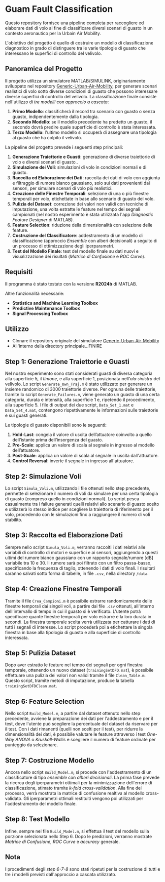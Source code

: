 # Guam Fault Classification
Questo repository fornisce una pipeline completa per raccogliere ed elaborare dati di volo al fine di classificare diversi scenari di guasto in un contesto aeronautico per la Urbain Air Mobility.

L'obiettivo del progetto è quello di costruire un modello di classificazione diagnostico in grado di distinguere tra le varie tipologie di guasto che interessano le superfici di controllo del velivolo.

## Panoramica del Progetto
Il progetto utilizza un simulatore MATLAB/SIMULINK, originariamente sviluppato nel repository [Generic-Urban-Air-Mobility](https://github.com/nasa/Generic-Urban-Air-Mobility-GUAM), per generare scenari realistici di volo sotto diverse condizioni di guasto che possono interessare diverse superfici di controllo del velivolo. La classificazione finale consiste nell'utilizzo di *tre modelli* con *approccio a cascata*:
1. **Primo Modello**: classificherà il record tra scenario con guasto o senza guasto, indipendentemente dalla tipologia.
2. **Secondo Modello**: se il modello precedente ha predetto un guasto, il secondo dovrà predire quale superficie di controllo è stata interessata.
3. **Terzo Modello**: l'ultimo modello si occuperà di assegnare una tipologia al guasto che ha colpito il velivolo.

La pipeline del progetto prevede i seguenti step principali:

1. **Generazione Traiettorie e Guasti**: generazione di diverse traiettorie di volo e diversi scenari di guasto..
2. **Simulazione dei Voli**: simulazioni di volo in condizioni normali e di guasto.
3. **Raccolta ed Elaborazione dei Dati**: raccolta dei dati di volo con aggiunta e filtraggio di rumore bianco gaussiano, solo sui dati provenienti dai sensori, per simulare scenari di volo più realistici.
4. **Creazione delle Finestre Temporali**: selezione di una o più finestre temporali per volo, etichettate in base allo scenario di guasto del volo.
5. **Pulizia del Dataset**: correzione dei valori non validi con tecniche di imputazione, una volta estratte le feature nel tempo dei segnali campionati (nel nostro esperimento è stata utilizzata l'app *Diagnostic Feature Designer* di MATLAB).
6. **Feature Selection**: riduzione della dimensionalità con selezione delle feature.
7. **Costruzione del Classificatore**: addestramento di un modello di classificazione (approccio *Ensemble* con alberi decisionali) a seguito di un processo di ottimizzazione degli iperparametri.
8. **Test del Modello Finale**: test del modello finale su dati nuovi e visualizzazione dei risultati (*Matrice di Confusione* e *ROC Curve*).

## Requisiti
Il programma è stato testato con la versione **R2024b** di MATLAB.

Altre funzionalità necessarie:
- **Statistics and Machine Learning Toolbox**
- **Predictive Maintenance Toolbox**
- **Signal Processing Toolbox**

## Utilizzo
- Clonare il repository originale del simulatore [Generic-Urban-Air-Mobility](https://github.com/nasa/Generic-Urban-Air-Mobility-GUAM)
- All'interno della directory principale...FINIRE

## Step 1: Generazione Traiettorie e Guasti
Nel nostro esperimento sono stati considerati guasti di diversa categoria alla superficie 5, il *timone*, e alla superficie 1, posizionata nell'*ala sinistra* del velivolo. Lo script `Generate_Own_Traj.m` è stato utilizzato per generare un insieme randomico di 3000 traiettorie diverse. Per ognuna delle traiettorie, tramite lo script `Generate_Failures.m`, viene generato un guasto di una certa categoria, durata e intensità, alla superficie 1 e, ripetendo il procedimento, alla superficie 5. I file di output dei due script, `Data_Set_1.mat` e `Data_Set_4.mat`, contengono rispettivamente le informazioni sulle traiettorie e sui guasti generati.

Le tipologie di guasto disponibili sono le seguenti:

1. **Hold-Last**:  congela il valore di uscita dell’attuatore coinvolto a
quello dell’istante prima dell’insorgenza del guasto.
2. **Pre-Scale**: applica un valore di scala al segnale in ingresso al modello dell’attuatore.
3. **Post-Scale**: applica un valore di scala al segnale in uscita dall'attuatore.
4. **Control Reversal**: inverte il segnale in ingresso all'attuatore.

## Step 2: Simulazione Voli
Lo script `Simula_Voli.m`, utilizzando i file ottenuti nello step precedente, permette di selezionare il numero di voli da simulare per una certa tipologia di guasto (compreso quello in condizioni normali). Lo script pesca casualmente tra i failure generati quelli relativi allo scenario di guasto scelto e utilizzerà lo stesso indice per scegliere la traiettoria di riferimento per il volo, procedendo con le simulazioni fino a raggiungere il numero di voli stabilito. 

## Step 3: Raccolta ed Elaborazione Dati
Sempre nello script `Simula_Voli.m`, verranno raccolti i dati relativi alle variabili di controllo di motori e superfici e ai sensori, aggiungendo a questi ultimi del rumore bianco gaussiano con un rapporto segnale/rumore [dB] variabile tra 10 e 30. Il rumore sarà poi filtrato con un filtro passa-basso, specificando la frequenza di taglio, ottenendo i dati di volo finali. I risultati saranno salvati sotto forma di tabelle, in file `.csv`, nella directory `/data`.

## Step 4: Creazione Finestre Temporali
Tramite il file `Crea_Campioni.m` è possibile estrarre randomicamente delle finestre temporali dai singoli voli, a partire dai file `.csv` ottenuti, all'interno dell'intervallo di tempo in cui il guasto si è verificato. L'utente potrà specificare quante finestre temporali per volo estrarre e la loro durata in secondi. La finestra temporale scelta verrà utilizzata per catturare i dati di tutti i segnali di interesse. Lo script procederà poi a etichettare la singola finestra in base alla tipologia di guasto e alla superficie di controllo interessata.

## Step 5: Pulizia Dataset
Dopo aver estratto le feature nel tempo dei segnali per ogni finestra temporale, ottenendo un nuovo dataset (`trainingSetDFD.mat`), è possibile effettuare una pulizia dei valori non validi tramite il file `Clean_Table.m`. Questo script, tramite metodi di imputazione, produce la tabella `trainingSetDFDClean.mat`. 

## Step 6: Feature Selection
Nello script `Build_Model.m`, a partire dal dataset ottenuto nello step precedente, avviene la preparazione dei dati per l'addestramento e per il test, dove l'utente può scegliere la percentuale del dataset da riservare per il test. Con i dati rimanenti (quelli non scelti per il test), per ridurre la dimensionalità dei dati, è possibile valutare le feature attraverso i test *One-Way ANOVA* o *Kruskall-Wallis* e scegliere il numero di feature ordinate per punteggio da selezionare.

## Step 7: Costruzione Modello
Ancora nello script `Build_Model.m`, si procede con l'addestramento di un classificatore di tipo *ensemble* con *alberi decisionali*. La prima fase prevede la ricerca degli iperparametri ottimali per la minimizzazione dell'errore di classificazione, stimato tramite *k-fold cross-validation*. Alla fine del processo, verrà mostrata la matrice di confusione realtiva al modello cross-validato. Gli iperparametri ottimali restituiti vengono poi utilizzati per l'addestramento del modello finale.

## Step 8: Test Modello
Infine, sempre nel file `Build_Model.m`, si effettua il test del modello sulla porzione selezionata nello Step 6. Dopo le predizioni, verranno mostrate *Matrice di Confusione*, *ROC Curve* e *accuracy* generale.

## Nota
I procedimenti degli *step 6-7-8* sono stati ripetuti per la costruzione di tutti e tre i modelli previsti dall'approccio a cascata utilizzato.
